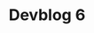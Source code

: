 ---
slug: 6
title: Devblog 6
description: So, Scrap Mechanic is finally available to play on Steam Early Access! It's been almost two weeks since release, and we've been totally blown away by the response from you guys!
image: images/devblog/6/title.png
toc_max_heading_level: 4
authors: kacper
draft: true
---